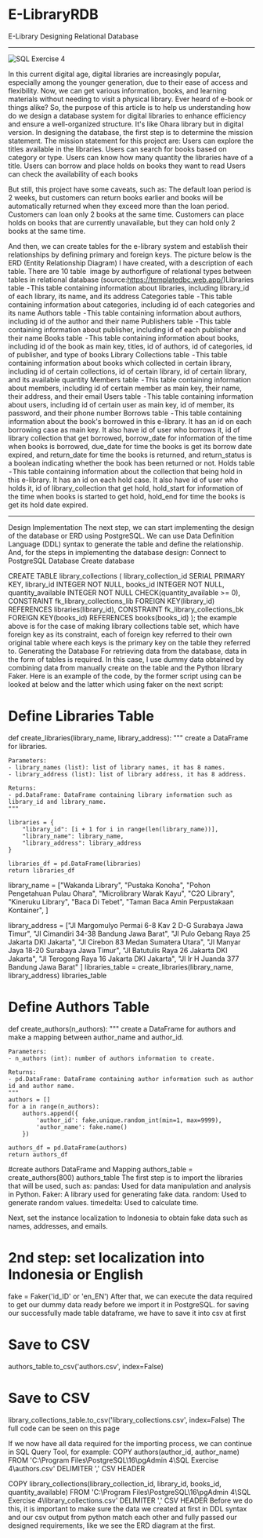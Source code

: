 # E-LibraryRDB
E-Library Designing Relational Database 

---
![SQL Exercise 4](https://github.com/ziadbwdn/E-LibraryRDB/assets/158177170/13ef45b3-5c01-4f95-9e7a-876ec0c42d5e)

In this current digital age, digital libraries are increasingly popular, especially among the younger generation, due to their ease of access and flexibility. Now, we can get various information, books, and learning materials without needing to visit a physical library. Ever heard of e-book or things alike?
So, the purpose of this article is to help us understanding how do we design a database system for digital libraries to enhance efficiency and ensure a well-organized structure. It's like Ohara library but in digital version.
In designing the database, the first step is to determine the mission statement. The mission statement for this project are:
Users can explore the titles available in the libraries.
Users can search for books based on category or type.
Users can know how many quantity the libraries have of a title.
Users can borrow and place holds on books they want to read
Users can check the availability of each books 

But still, this project have some caveats, such as:
The default loan period is 2 weeks, but customers can return books earlier and books will be automatically returned when they exceed more than the loan period.
Customers can loan only 2 books at the same time.
Customers can place holds on books that are currently unavailable, but they can hold only 2 books at the same time.

And then, we can create tables for the e-library system and establish their relationships by defining primary  and foreign keys. The picture below is the ERD (Entity Relationship Diagram) I have created, with a description of each table. There are 10 table 
image by authorfigure of relational types between tables in relational database (source:https://templatedbc.web.app/)Libraries table
 - This table containing information about libraries, including library_id of each library, its name, and its address
Categories table
 - This table containing information about categories, including id of each categories and its name
Authors table
 - This table containing information about authors, including id of the author and their name
Publishers table
 - This table containing information about publisher, including id of each publisher and their name
Books table
 - This table containing information about books, including id of the book as main key, titles, id of authors, id of categories, id of publisher, and type of books
Library Collections table
 - This table containing information about books which collected in certain library, including id of certain collections, id of certain library, id of certain library, and its available quantity
Members table
 - This table containing information about members, including id of certain member as main key, their name, their address, and their email
Users table
 - This table containing information about users, including id of certain user as main key, id of member, its password, and their phone number
Borrows table
 - This table containing information about the book's borrowed in this e-library. It has an id on each borrowing case as main key. It also have id of user who borrows it, id of library collection that get borrowed, borrow_date for information of the time when books is borrowed, due_date for time the books is get its borrow date expired, and return_date for time the books is returned, and return_status is a boolean indicating whether the book has been returned or not.
Holds table
 - This table containing information about the collection that being hold in this e-library. It has an id on each hold case. It also have id of user who holds it, id of library_collection that get hold, hold_start for information of the time when books is started to get hold, hold_end for time the books is get its hold date expired.

---

Design Implementation
The next step, we can start implementing the design of the database or ERD using PostgreSQL. We can use Data Definition Language (DDL) syntax to generate the table and define the relationship. And, for the steps in implementing the database design:
Connect to PostgreSQL Database
Create database

CREATE TABLE library_collections
(
    library_collection_id SERIAL PRIMARY KEY,
    library_id INTEGER NOT NULL,
    books_id INTEGER NOT NULL,
    quantity_available INTEGER NOT NULL CHECK(quantity_available >= 0),
    CONSTRAINT fk_library_collections_lib
        FOREIGN KEY(library_id)
        REFERENCES libraries(library_id),
    CONSTRAINT fk_library_collections_bk
        FOREIGN KEY(books_id)
        REFERENCES books(books_id)
);
the example above is for the case of making library collections table set, which have foreign key as its constraint, each of foreign key referred to their own original table where each keys is the primary key on the table they referred to.
Generating the Database
For retrieving data from the database, data in the form of tables is required. In this case, I use dummy data obtained by combining data from manually create on the table  and the Python library Faker. Here is an example of the code, by the former script using can be looked at below and the latter which using faker on the next script:
# Define Libraries Table
def create_libraries(library_name, library_address):
    """
    create a DataFrame for libraries.

    Parameters:
    - library_names (list): list of library names, it has 8 names.
    - library_address (list): list of library address, it has 8 address.

    Returns:
    - pd.DataFrame: DataFrame containing library information such as library_id and library_name.
    """
    
    libraries = {
        "library_id": [i + 1 for i in range(len(library_name))],
        "library_name": library_name,
        "library_address": library_address
    }

    libraries_df = pd.DataFrame(libraries)
    return libraries_df

library_name = ["Wakanda Library", 
                "Pustaka Konoha", 
                "Pohon Pengetahuan Pulau Ohara",
                "Microlibrary Warak Kayu",
                "C2O Library",
                "Kineruku Library",
                "Baca Di Tebet",
                "Taman Baca Amin Perpustakaan Kontainer",
                ]
    
library_address = ["Jl Margomulyo Permai 6-8 Kav 2 D-G Surabaya Jawa Timur", 
                   "Jl Cimandiri 34-38 Bandung Jawa Barat",
                   "Jl Pulo Gebang Raya 25 Jakarta DKI Jakarta",
                   "Jl Cirebon 83 Medan Sumatera Utara",
                   "Jl Manyar Jaya 18-20 Surabaya Jawa Timur",
                   "Jl Batutulis Raya 26 Jakarta DKI Jakarta",
                   "Jl Terogong Raya 16 Jakarta DKI Jakarta",
                   "Jl Ir H Juanda 377 Bandung Jawa Barat"
                  ]
libraries_table = create_libraries(library_name, library_address)
libraries_table
# Define Authors Table
def create_authors(n_authors):
    """
    create a DataFrame for authors and make a mapping between author_name and author_id.

    Parameters:
    - n_authors (int): number of authors information to create.

    Returns:
    - pd.DataFrame: DataFrame containing author information such as author id and author name.
    """
    authors = []
    for a in range(n_authors):
        authors.append({
            'author_id': fake.unique.random_int(min=1, max=9999),
            'author_name': fake.name()
        })
    
    authors_df = pd.DataFrame(authors)
    return authors_df
    
#create authors DataFrame and Mapping
authors_table = create_authors(800)
authors_table
The first step is to import the libraries that will be used, such as:
pandas: Used for data manipulation and analysis in Python.
Faker: A library used for generating fake data.
random: Used to generate random values.
timedelta: Used to calculate time.

Next, set the instance localization to Indonesia to obtain fake data such as names, addresses, and emails.
# 2nd step: set localization into Indonesia or English
fake = Faker('id_ID' or 'en_EN')
After that, we can execute the data required to get our dummy data ready before we import it in PostgreSQL. for saving our successfully made table dataframe, we have to save it into csv at first
# Save to CSV
authors_table.to_csv('authors.csv', index=False)

# Save to CSV
library_collections_table.to_csv('library_collections.csv', index=False)
The full code can be seen on this page

If we now have all data required for the importing process, we can continue in SQL Query Tool, for example:
COPY authors(author_id, author_name)
FROM 'C:\Program Files\PostgreSQL\16\pgAdmin 4\SQL Exercise 4\authors.csv'
DELIMITER ','
CSV HEADER

COPY library_collections(library_collection_id, library_id, books_id, quantity_available)
FROM 'C:\Program Files\PostgreSQL\16\pgAdmin 4\SQL Exercise 4\library_collections.csv'
DELIMITER ','
CSV HEADER
Before we do this, it is important to make sure the data we created at first in DDL syntax and our csv output from python match each other and fully passed our designed requirements, like we see the ERD diagram at the first.
